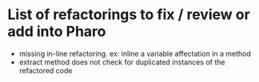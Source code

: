 # List of refactorings to fix / review or add into Pharo

- missing in-line refactoring. ex: inline a variable affectation in a method
- extract method does not check for duplicated instances of the refactored code
